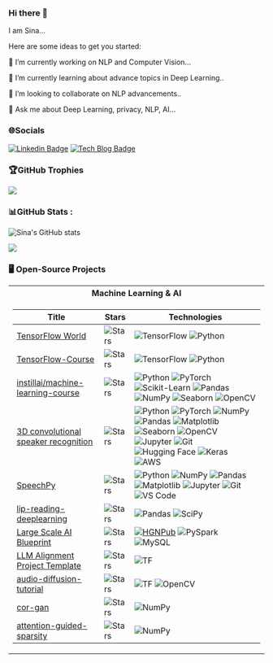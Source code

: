 ### Hi there 👋

I am Sina...

Here are some ideas to get you started:

🔭 I’m currently working on NLP and Computer Vision...

🌱 I’m currently learning about advance topics in Deep Learning..

👯 I’m looking to collaborate on NLP advancements..

💬 Ask me about Deep Learning, privacy, NLP, AI...

<!-- 📫 How to reach me: **[My LinkedIn!](https://www.linkedin.com/in/amirsinatorfi/)** -->

### 🌐Socials

[![Linkedin Badge](https://img.shields.io/badge/-LinkedIn-blue?style=flat-square&logo=Linkedin&logoColor=white&link=https://www.linkedin.com/in/jang-won-park/)](https://www.linkedin.com/in/sinalk/)
[![Tech Blog Badge](http://img.shields.io/badge/-Tech%20blog-black?style=flat-square&logo=github&link=https://medium.com/machine-learning-mindset)](https://medium.com/machine-learning-mindset) 


### 🏆GitHub Trophies

![](https://github-profile-trophy.vercel.app/?username=astorfi&theme=darkhub&no-frame=false&no-bg=false&margin-w=4)

### 📊GitHub Stats :


![Sina's GitHub stats](https://github-readme-stats.vercel.app/api?username=astorfi&theme=dark&show_icons=true)


<!-- ![](https://github-readme-streak-stats.herokuapp.com/?user=vahidalizadeh&theme=radical&hide_border=false)<br/> -->

![](http://github-readme-streak-stats.herokuapp.com?user=astorfi&theme=elegant&date_format=M%20j%5B%2C%20Y%5D)<br/>

### 🖥️ Open-Source Projects
<table>
<tr><th>Machine Learning & AI </th>
<tr><td>

|Title | Stars | Technologies|
|--|--|--|
| [TensorFlow World](https://github.com/astorfi/TensorFlow-World) | <img alt="Stars" src="https://img.shields.io/github/stars/astorfi/TensorFlow-World?style=flat-square&labelColor=black"/> | ![TensorFlow](https://img.shields.io/badge/TF-black?style=flat-square&logo=tensorflow) ![Python](https://img.shields.io/badge/PY-black?style=flat-square&logo=python)|
| [TensorFlow-Course](https://github.com/instillai/TensorFlow-Course) | <img alt="Stars" src="https://img.shields.io/github/stars/instillai/TensorFlow-Course?style=flat-square&labelColor=black"/> | ![TensorFlow](https://img.shields.io/badge/TF-black?style=flat-square&logo=tensorflow) ![Python](https://img.shields.io/badge/PY-black?style=flat-square&logo=python)|
| [instillai/machine-learning-course](https://github.com/instillai/machine-learning-course) | <img alt="Stars" src="https://img.shields.io/github/stars/instillai/machine-learning-course?style=flat-square&labelColor=black"/> | ![Python](https://img.shields.io/badge/PY-black?style=flat-square&logo=python) ![PyTorch](https://img.shields.io/badge/PT-black?style=flat-square&logo=pytorch) ![Scikit-Learn](https://img.shields.io/badge/SkLearn-black?style=flat-square&logo=scikit-learn) ![Pandas](https://img.shields.io/badge/Pandas-black?style=flat-square&logo=pandas) ![NumPy](https://img.shields.io/badge/NumPy-black?style=flat-square&logo=numpy) ![Seaborn](https://img.shields.io/badge/Seaborn-black?style=flat-square&logo=seaborn) ![OpenCV](https://img.shields.io/badge/OpenCV-black?style=flat-square&logo=opencv)|
| [3D convolutional speaker recognition](https://github.com/astorfi/3D-convolutional-speaker-recognition) | <img alt="Stars" src="https://img.shields.io/github/stars/astorfi/3D-convolutional-speaker-recognition?style=flat-square&labelColor=black"/> |  ![Python](https://img.shields.io/badge/PY-black?style=flat-square&logo=python) ![PyTorch](https://img.shields.io/badge/PT-black?style=flat-square&logo=pytorch) ![NumPy](https://img.shields.io/badge/NumPy-black?style=flat-square&logo=numpy) ![Pandas](https://img.shields.io/badge/Pandas-black?style=flat-square&logo=pandas) ![Matplotlib](https://img.shields.io/badge/Matplotlib-black?style=flat-square&logo=matplotlib) ![Seaborn](https://img.shields.io/badge/Seaborn-black?style=flat-square&logo=seaborn) ![OpenCV](https://img.shields.io/badge/OpenCV-black?style=flat-square&logo=opencv) ![Jupyter](https://img.shields.io/badge/Jupyter-black?style=flat-square&logo=jupyter) ![Git](https://img.shields.io/badge/Git-black?style=flat-square&logo=git) ![Hugging Face](https://img.shields.io/badge/HF-black?style=flat-square&logo=huggingface) ![Keras](https://img.shields.io/badge/Keras-black?style=flat-square&logo=keras) ![AWS](https://img.shields.io/badge/AWS-black?style=flat-square&logo=amazon-aws)|
[SpeechPy](https://github.com/astorfi/speechpy) | <img alt="Stars" src="https://img.shields.io/github/stars/astorfi/speechpy?style=flat-square&labelColor=black"/> | ![Python](https://img.shields.io/badge/PY-black?style=flat-square&logo=python) ![NumPy](https://img.shields.io/badge/NumPy-black?style=flat-square&logo=numpy) ![Pandas](https://img.shields.io/badge/Pandas-black?style=flat-square&logo=pandas) ![Matplotlib](https://img.shields.io/badge/Matplotlib-black?style=flat-square&logo=matplotlib) ![Jupyter](https://img.shields.io/badge/Jupyter-black?style=flat-square&logo=jupyter) ![Git](https://img.shields.io/badge/Git-black?style=flat-square&logo=git) ![VS Code](https://img.shields.io/badge/VSCode-black?style=flat-square&logo=visual-studio-code)|
| [lip-reading-deeplearning](https://github.com/astorfi/lip-reading-deeplearning) | <img alt="Stars" src="https://img.shields.io/github/stars/astorfi/lip-reading-deeplearning?style=flat-square&labelColor=black"/> | ![Pandas](https://img.shields.io/badge/Pandas-black?style=flat-square&logo=pandas) ![SciPy](https://img.shields.io/badge/SciPy-black?style=flat-square&logo=scipy)|
| [Large Scale AI Blueprint](https://github.com/astorfi/Large-Scale-AI-Blueprint) | <img alt="Stars" src="https://img.shields.io/github/stars/astorfi/Large-Scale-AI-Blueprint?style=flat-square&labelColor=black"/> | [![HGNPub](https://img.shields.io/badge/Published-black?style=flat-square&logo=googlescholar)](https://scholar.google.com/citations?view_op=view_citation&hl=en&user=b___QQ8AAAAJ&authuser=1&citation_for_view=b___QQ8AAAAJ:u5HHmVD_uO8C) ![PySpark](https://img.shields.io/badge/Spark-black?style=flat-square&logo=apachespark) <br> ![MySQL](https://img.shields.io/badge/MySQL-black?style=flat-square&logo=mysql)|
| [LLM Alignment Project Template](https://github.com/astorfi/LLM-Alignment-Project-Template) | <img alt="Stars" src="https://img.shields.io/github/stars/astorfi/LLM-Alignment-Project-Template?style=flat-square&labelColor=black"/> | ![TF](https://img.shields.io/badge/TF-black?style=flat-square&logo=tensorflow)|
| [audio-diffusion-tutorial](https://github.com/astorfi/audio-diffusion-tutorial) | <img alt="Stars" src="https://img.shields.io/github/stars/astorfi/audio-diffusion-tutorial?style=flat-square&labelColor=black"/> | ![TF](https://img.shields.io/badge/TF-black?style=flat-square&logo=tensorflow) ![OpenCV](https://img.shields.io/badge/OpenCV-black?style=flat-square&logo=opencv)|
| [cor-gan](https://github.com/astorfi/cor-gan) | <img alt="Stars" src="https://img.shields.io/github/stars/astorfi/cor-gan?style=flat-square&labelColor=black"/> | ![NumPy](https://img.shields.io/badge/NumPy-black?style=flat-square&logo=numpy)|
| [attention-guided-sparsity](https://github.com/astorfi/attention-guided-sparsity) | <img alt="Stars" src="https://img.shields.io/github/stars/astorfi/attention-guided-sparsity?style=flat-square&labelColor=black"/> | ![NumPy](https://img.shields.io/badge/NumPy-black?style=flat-square&logo=numpy)|


</td>
</tr> </table>

